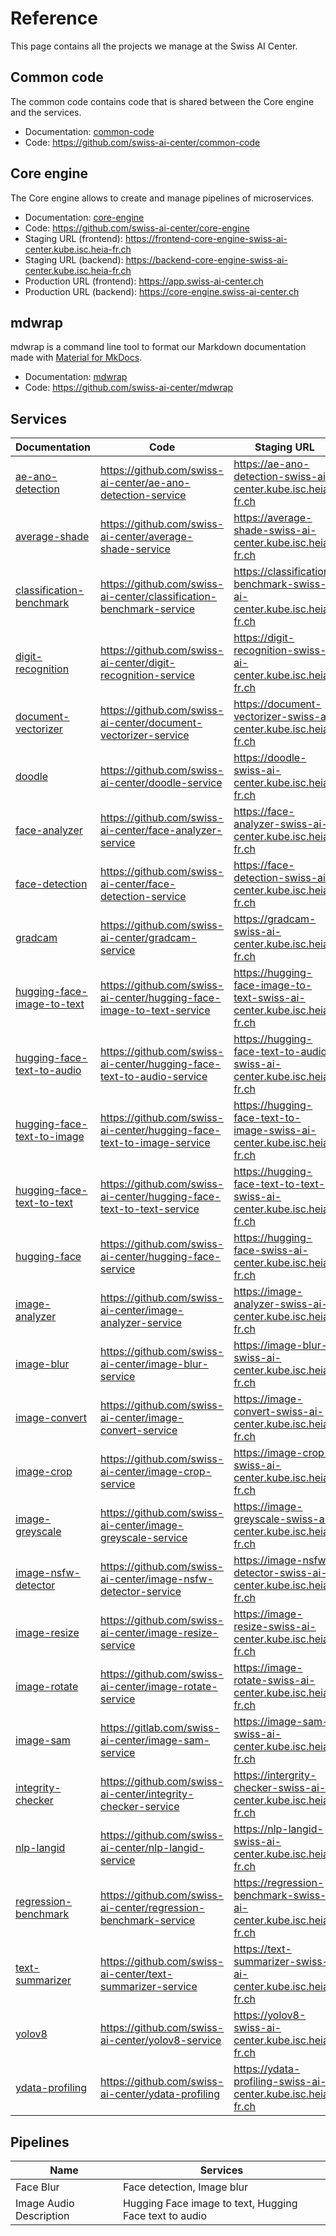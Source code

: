 # Reference

This page contains all the projects we manage at the Swiss AI Center.

## Common code

The common code contains code that is shared between the Core engine and the
services.

- Documentation: [common-code](./common-code.md)
- Code: <https://github.com/swiss-ai-center/common-code>

## Core engine

The Core engine allows to create and manage pipelines of microservices.

- Documentation: [core-engine](./core-engine.md)
- Code: <https://github.com/swiss-ai-center/core-engine>
- Staging URL (frontend):
  <https://frontend-core-engine-swiss-ai-center.kube.isc.heia-fr.ch>
- Staging URL (backend):
  <https://backend-core-engine-swiss-ai-center.kube.isc.heia-fr.ch>
- Production URL (frontend): <https://app.swiss-ai-center.ch>
- Production URL (backend): <https://core-engine.swiss-ai-center.ch>

## mdwrap

mdwrap is a command line tool to format our Markdown documentation made with
[Material for MkDocs](../explanations/about-material-for-mkdocs.md).

- Documentation: [mdwrap](./mdwrap.md)
- Code: <https://github.com/swiss-ai-center/mdwrap>

## Services

| Documentation                                                          | Code                                                                    | Staging URL                                                              | Production URL                                                |
| ---------------------------------------------------------------------- | ----------------------------------------------------------------------- | ------------------------------------------------------------------------ | ------------------------------------------------------------- |
| [ae-ano-detection](./services/ae-ano-detection.md)                     | <https://github.com/swiss-ai-center/ae-ano-detection-service>           | <https://ae-ano-detection-swiss-ai-center.kube.isc.heia-fr.ch>           | <https://ae-ano-detection-service.swiss-ai-center.ch>         |
| [average-shade](./services/average-shade.md)                           | <https://github.com/swiss-ai-center/average-shade-service>              | <https://average-shade-swiss-ai-center.kube.isc.heia-fr.ch>              | <https://average-shade-service.swiss-ai-center.ch>            |
| [classification-benchmark](./services/classification-benchmark.md)     | <https://github.com/swiss-ai-center/classification-benchmark-service>   | <https://classification-benchmark-swiss-ai-center.kube.isc.heia-fr.ch>   | <https://classification-benchmark-service.swiss-ai-center.ch> |
| [digit-recognition](./services/digit-recognition.md)                   | <https://github.com/swiss-ai-center/digit-recognition-service>          | <https://digit-recognition-swiss-ai-center.kube.isc.heia-fr.ch>          | <https://digit-recognition-service.swiss-ai-center.ch>        |
| [document-vectorizer](./services/document-vectorizer.md)               | <https://github.com/swiss-ai-center/document-vectorizer-service>        | <https://document-vectorizer-swiss-ai-center.kube.isc.heia-fr.ch>        | <https://document-vectorizer-service.swiss-ai-center.ch>      |
| [doodle](./services/doodle.md)                                         | <https://github.com/swiss-ai-center/doodle-service>                     | <https://doodle-swiss-ai-center.kube.isc.heia-fr.ch>                     | <https://doodle-service.swiss-ai-center.ch>                   |
| [face-analyzer](./services/face-analyzer.md)                           | <https://github.com/swiss-ai-center/face-analyzer-service>              | <https://face-analyzer-swiss-ai-center.kube.isc.heia-fr.ch>              | <https://face-analyzer-service.swiss-ai-center.ch>            |
| [face-detection](./services/face-detection.md)                         | <https://github.com/swiss-ai-center/face-detection-service>             | <https://face-detection-swiss-ai-center.kube.isc.heia-fr.ch>             | <https://face-detection-service.swiss-ai-center.ch>           |
| [gradcam](./services/gradcam.md)                         | <https://github.com/swiss-ai-center/gradcam-service>             | <https://gradcam-swiss-ai-center.kube.isc.heia-fr.ch>             | <https://gradcam-service.swiss-ai-center.ch>           |
| [hugging-face-image-to-text](./services/hugging-face-image-to-text.md) | <https://github.com/swiss-ai-center/hugging-face-image-to-text-service> | <https://hugging-face-image-to-text-swiss-ai-center.kube.isc.heia-fr.ch> | -                                                             |
| [hugging-face-text-to-audio](./services/hugging-face-text-to-audio.md) | <https://github.com/swiss-ai-center/hugging-face-text-to-audio-service> | <https://hugging-face-text-to-audio-swiss-ai-center.kube.isc.heia-fr.ch> | -                                                             |
| [hugging-face-text-to-image](./services/hugging-face-text-to-image.md) | <https://github.com/swiss-ai-center/hugging-face-text-to-image-service> | <https://hugging-face-text-to-image-swiss-ai-center.kube.isc.heia-fr.ch> | -                                                             |
| [hugging-face-text-to-text](./services/hugging-face-text-to-text.md)   | <https://github.com/swiss-ai-center/hugging-face-text-to-text-service>  | <https://hugging-face-text-to-text-swiss-ai-center.kube.isc.heia-fr.ch>  | -                                                             |
| [hugging-face](./services/hugging-face.md)                             | <https://github.com/swiss-ai-center/hugging-face-service>               | <https://hugging-face-swiss-ai-center.kube.isc.heia-fr.ch>               | -                                                             |
| [image-analyzer](./services/image-analyzer.md)                         | <https://github.com/swiss-ai-center/image-analyzer-service>             | <https://image-analyzer-swiss-ai-center.kube.isc.heia-fr.ch>             | <https://image-analyzer-service.swiss-ai-center.ch>           |
| [image-blur](./services/image-blur.md)                                 | <https://github.com/swiss-ai-center/image-blur-service>                 | <https://image-blur-swiss-ai-center.kube.isc.heia-fr.ch>                 | <https://image-blur-service.swiss-ai-center.ch>               |
| [image-convert](./services/image-convert.md)                           | <https://github.com/swiss-ai-center/image-convert-service>              | <https://image-convert-swiss-ai-center.kube.isc.heia-fr.ch>              | <https://image-convert-service.swiss-ai-center.ch>            |
| [image-crop](./services/image-crop.md)                                 | <https://github.com/swiss-ai-center/image-crop-service>                 | <https://image-crop-swiss-ai-center.kube.isc.heia-fr.ch>                 | <https://image-crop-service.swiss-ai-center.ch>               |
| [image-greyscale](./services/image-greyscale.md)                       | <https://github.com/swiss-ai-center/image-greyscale-service>            | <https://image-greyscale-swiss-ai-center.kube.isc.heia-fr.ch>            | <https://image-greyscale-service.swiss-ai-center.ch>          |
| [image-nsfw-detector](./services/image-nsfw-detector.md)               | <https://github.com/swiss-ai-center/image-nsfw-detector-service>        | <https://image-nsfw-detector-swiss-ai-center.kube.isc.heia-fr.ch>        | <https://image-nsfw-detector-service.swiss-ai-center.ch>      |
| [image-resize](./services/image-resize.md)                             | <https://github.com/swiss-ai-center/image-resize-service>               | <https://image-resize-swiss-ai-center.kube.isc.heia-fr.ch>               | <https://image-resize-service.swiss-ai-center.ch>             |
| [image-rotate](./services/image-rotate.md)                             | <https://github.com/swiss-ai-center/image-rotate-service>               | <https://image-rotate-swiss-ai-center.kube.isc.heia-fr.ch>               | <https://image-rotate-service.swiss-ai-center.ch>             |
| [image-sam](./services/image-sam.md)                                   | <https://gitlab.com/swiss-ai-center/image-sam-service>                  | <https://image-sam-swiss-ai-center.kube.isc.heia-fr.ch>                  | <https://image-sam-service.swiss-ai-center.ch>                |
| [integrity-checker](./services/integrity-checker.md)                   | <https://github.com/swiss-ai-center/integrity-checker-service>          | <https://intergrity-checker-swiss-ai-center.kube.isc.heia-fr.ch>         | <https://intergrity-checker-service.swiss-ai-center.ch>       |
| [nlp-langid](./services/nlp-langid.md)                                 | <https://github.com/swiss-ai-center/nlp-langid-service>                 | <https://nlp-langid-swiss-ai-center.kube.isc.heia-fr.ch>                 | <https://nlp-langid-service.swiss-ai-center.ch>               |
| [regression-benchmark](./services/regression-benchmark.md)             | <https://github.com/swiss-ai-center/regression-benchmark-service>       | <https://regression-benchmark-swiss-ai-center.kube.isc.heia-fr.ch>       | <https://regression-benchmark-service.swiss-ai-center.ch>     |
| [text-summarizer](./services/text-summarizer.md)                       | <https://github.com/swiss-ai-center/text-summarizer-service>            | <https://text-summarizer-swiss-ai-center.kube.isc.heia-fr.ch>            | <https://text-summarizer-service.swiss-ai-center.ch>          |
| [yolov8](./services/yolov8.md)                                         | <https://github.com/swiss-ai-center/yolov8-service>                     | <https://yolov8-swiss-ai-center.kube.isc.heia-fr.ch>                     | <https://yolov8-service.swiss-ai-center.ch>                   |
| [ydata-profiling](./services/ydata-profiling.md)                       | <https://github.com/swiss-ai-center/ydata-profiling>                    | <https://ydata-profiling-swiss-ai-center.kube.isc.heia-fr.ch>            | <https://ydata-profiling-service.swiss-ai-center.ch>          |

## Pipelines

| Name                    | Services                                               |
| ----------------------- | ------------------------------------------------------ |
| Face Blur               | Face detection, Image blur                             |
| Image Audio Description | Hugging Face image to text, Hugging Face text to audio |
